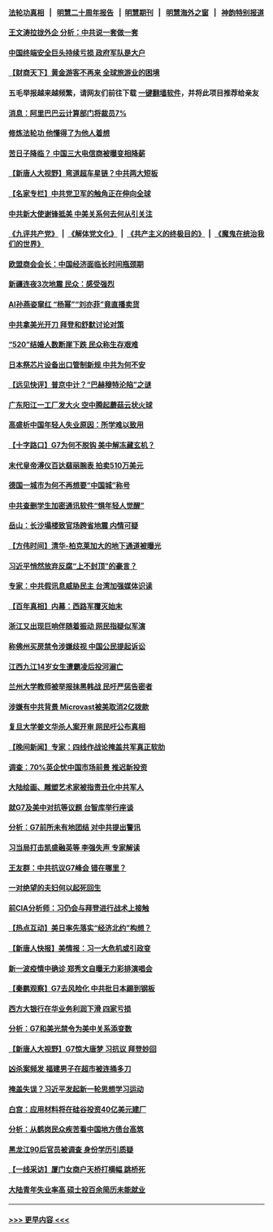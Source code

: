 #### [法轮功真相](https://github.com/gfw-breaker/truth/blob/master/README.md?t=0) &nbsp;&nbsp;|&nbsp;&nbsp; [明慧二十周年报告](https://github.com/gfw-breaker/mh-reports/blob/master/README.md?t=0) &nbsp;&nbsp;|&nbsp;&nbsp;[明慧期刊](https://github.com/gfw-breaker/mh-qikan) &nbsp;&nbsp;|&nbsp;&nbsp; [明慧海外之窗](https://github.com/gfw-breaker/mh-news/blob/master/README.md?t=0) &nbsp;&nbsp;|&nbsp;&nbsp; [神韵特别报道](https://github.com/gfw-breaker/mh-news/blob/master/shenyun.md?t=0)
#### [王文涛拉拢外企 分析：中共说一套做一套](../pages/nsc413/n14002726.md?t=05240943) 
#### [中国终端安全巨头持续亏损 政府军队是大户](../pages/nsc413/n14002723.md?t=05240943) 
#### [【财商天下】黄金游客不再来 全球旅游业的困境](../pages/nsc413/n14002692.md?t=05240943) 
#### 五毛举报越来越频繁，请网友们前往下载 [一键翻墙软件](https://github.com/gfw-breaker/ssr-accounts)，并将此项目推荐给亲友
#### [消息：阿里巴巴云计算部门将裁员7%](../pages/nsc413/n14002465.md?t=05240943) 
#### [修炼法轮功 他懂得了为他人着想](../pages/nsc413/n14002055.md?t=05240943) 
#### [苦日子降临？ 中国三大电信商被曝变相降薪](../pages/nsc413/n14002697.md?t=05240943) 
#### [【新唐人大视野】弯道超车星链？中共两大短板](../pages/nsc413/n14002690.md?t=05240943) 
#### [【名家专栏】中共党卫军的触角正在伸向全球](../pages/nsc413/n14001977.md?t=05240943) 
#### [中共新大使谢锋抵美 中美关系何去何从引关注](../pages/nsc413/n14002703.md?t=05240943) 
#### [《九评共产党》](https://github.com/begood0513/9ping.md/blob/master/README.md) &nbsp;|&nbsp; [《解体党文化》](../../../../jtdwh.md/blob/master/README.md)  &nbsp;|&nbsp; [《共产主义的终极目的》](../../../../gczydzjmd.md/blob/master/README.md) &nbsp;|&nbsp; [《魔鬼在统治我们的世界》](../../../../mgztzwmdsj.md/blob/master/README.md) 
#### [欧盟商会会长：中国经济面临长时间瓶颈期](../pages/nsc413/n14002684.md?t=05240943) 
#### [新疆连夜3次地震 民众：感受强烈](../pages/nsc413/n14002640.md?t=05240943) 
#### [AI孙燕姿窜红 “杨幂”“刘亦菲”竟直播卖货](../pages/nsc413/n14002648.md?t=05240943) 
#### [中共拿美光开刀 拜登和舒默讨论对策](../pages/nsc413/n14002635.md?t=05240943) 
#### [“520”结婚人数断崖下跌 民众称生存艰难](../pages/nsc413/n14002424.md?t=05240943) 
#### [日本祭芯片设备出口管制新规 中共为何不安](../pages/nsc413/n14002608.md?t=05240943) 
#### [【远见快评】普京中计？“巴赫穆特沦陷”之谜](../pages/nsc413/n14002567.md?t=05240943) 
#### [广东阳江一工厂发大火 空中腾起蘑菇云状火球](../pages/nsc413/n14002102.md?t=05240943) 
#### [高盛析中国年轻人失业原因：所学难以致用](../pages/nsc413/n14002617.md?t=05240943) 
#### [【十字路口】G7为何不脱钩 美中解冻藏玄机？](../pages/nsc413/n14002513.md?t=05240943) 
#### [末代皇帝溥仪百达翡丽腕表 拍卖510万美元](../pages/nsc413/n14002609.md?t=05240943) 
#### [德国一城市为何不再想要“中国城”称号](../pages/nsc413/n14002451.md?t=05240943) 
#### [中共查删学生加密通讯软件“惧年轻人觉醒”](../pages/nsc413/n14001866.md?t=05240943) 
#### [岳山：长沙塌楼致官场跨省地震 内情可疑](../pages/nsc413/n14002193.md?t=05240943) 
#### [【方伟时间】清华-柏克莱加大的地下通道被曝光](../pages/nsc413/n14002553.md?t=05240943) 
#### [习近平悄然放弃反腐“上不封顶”的豪言？](../pages/nsc413/n14002374.md?t=05240943) 
#### [专家：中共假讯息威胁民主 台湾加强媒体识读](../pages/nsc413/n14002463.md?t=05240943) 
#### [【百年真相】内幕：西路军覆灭始末](../pages/nsc413/n14000507.md?t=05240943) 
#### [浙江又出现巨响伴随着振动 网民指疑似军演](../pages/nsc413/n14002452.md?t=05240943) 
#### [称佛州买房禁令涉嫌歧视 中国公民提起诉讼](../pages/nsc413/n14002447.md?t=05240943) 
#### [江西九江14岁女生遭霸凌后投河溺亡](../pages/nsc413/n14002439.md?t=05240943) 
#### [兰州大学教师被举报抹黑韩战 民吁严惩告密者](../pages/nsc413/n14002420.md?t=05240943) 
#### [涉嫌有中共背景 Microvast被美取消2亿拨款](../pages/nsc413/n14002425.md?t=05240943) 
#### [复旦大学姜文华杀人案开审 网民吁公布真相](../pages/nsc413/n14002373.md?t=05240943) 
#### [【晚间新闻】专家：四线作战论掩盖共军真正软肋](../pages/nsc413/n14002400.md?t=05240943) 
#### [调查：70%英企忧中国市场前景 推迟新投资](../pages/nsc413/n14002348.md?t=05240943) 
#### [大陆绘画、雕塑艺术家被指责丑化中共军人](../pages/nsc413/n14002309.md?t=05240943) 
#### [就G7及美中对抗等议题 台智库举行座谈](../pages/nsc413/n14001972.md?t=05240943) 
#### [分析：G7前所未有地团结 对中共提出警讯](../pages/nsc413/n14001964.md?t=05240943) 
#### [习当局打击凯盛融英等 李强失声 专家解读](../pages/nsc413/n14002154.md?t=05240943) 
#### [王友群：中共抗议G7峰会 错在哪里？](../pages/nsc413/n14002058.md?t=05240943) 
#### [一对绝望的夫妇何以起死回生](../pages/nsc413/n14001961.md?t=05240943) 
#### [前CIA分析师：习仍会与拜登进行战术上接触](../pages/nsc413/n14002182.md?t=05240943) 
#### [【热点互动】美日率先落实“经济北约”构想？](../pages/nsc413/n14002136.md?t=05240943) 
#### [【新唐人快报】美情报：习一大危机或引政变](../pages/nsc413/n14002138.md?t=05240943) 
#### [新一波疫情中确诊 郑秀文自曝无力彩排演唱会](../pages/nsc413/n14002115.md?t=05240943) 
#### [【秦鹏观察】G7去风险化 中共批日本踢到钢板](../pages/nsc413/n14002100.md?t=05240943) 
#### [西方大银行在华业务利润下滑 四家亏损](../pages/nsc413/n14002104.md?t=05240943) 
#### [分析：G7和美光禁令为美中关系添变数](../pages/nsc413/n14001994.md?t=05240943) 
#### [【新唐人大视野】G7惊大唐梦 习抗议 拜登妙回](../pages/nsc413/n14002021.md?t=05240943) 
#### [凶杀案频发 福建男子在超市被连捅多刀](../pages/nsc413/n14002076.md?t=05240943) 
#### [掩盖失误？习近平发起新一轮思想学习运动](../pages/nsc413/n14002081.md?t=05240943) 
#### [白宫：应用材料将在硅谷投资40亿美元建厂](../pages/nsc413/n14001966.md?t=05240943) 
#### [分析：从鹤岗民众疾苦看中国地方债台高筑](../pages/nsc413/n14002054.md?t=05240943) 
#### [黑龙江90后官员被调查 身份学历引质疑](../pages/nsc413/n14002036.md?t=05240943) 
#### [【一线采访】厦门女商户天桥打横幅 跳桥死](../pages/nsc413/n14002033.md?t=05240943) 
#### [大陆青年失业率高 硕士投百余简历未能就业](../pages/nsc413/n14002016.md?t=05240943) 

----
#### [ >>> 更早内容 <<< ](../indexes/nsc413-earlier.md)
